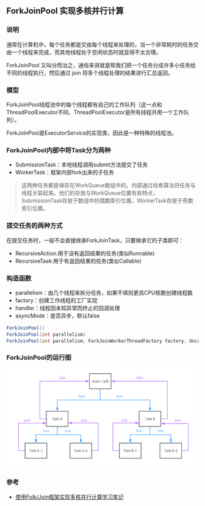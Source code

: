 ## ForkJoinPool 实现多核并行计算
### 说明
通常在计算机中，每个任务都是交由每个线程来处理的，当一个非常耗时的任务交由一个线程来完成，而其他线程处于空闲状态时就显得不太合理。

ForkJoinPool 又叫分而治之，通俗来讲就是帮我们把一个任务分成许多小任务给不同的线程执行，然后通过 join 将多个线程处理的结果进行汇总返回。

### 模型
ForkJoinPool线程池中的每个线程都有自己的工作队列（这一点和ThreadPoolExecutor不同，ThreadPoolExecutor是所有线程共用一个工作队列）。

ForkJoinPool是ExecutorService的实现类，因此是一种特殊的线程池。

### ForkJoinPool内部中将Task分为两种
* SubmissionTask：本地线程调用submit方法提交了任务
* WorkerTask：框架内部fork出来的子任务

> 这两种任务都是保存在WorkQueue数组中的，内部通过哈希算法将任务与线程关联起来。他们的存放与WorkQueue位置有些特点，SubmissionTask存放于数组中的偶数索引位置，WorkerTask存放于奇数索引位置。

### 提交任务的两种方式
在提交任务时，一般不会直接继承ForkJoinTask，只要继承它的子类即可：
* RecursiveAction:用于没有返回结果的任务(类似Runnable)
* RecursiveTask:用于有返回结果的任务(类似Callable)

### 构造函数
* parallelism：由几个线程来拆分任务，如果不填则更具CPU核数创建线程数
* factory：创建工作线程的工厂实现
* handler：线程因未知异常而终止的回调处理
* asyncMode：是否异步，默认false

```java
ForkJoinPool()
ForkJoinPool(int parallelism)
ForkJoinPool(int parallelism, ForkJoinWorkerThreadFactory factory, UncaughtExceptionHandler handler, boolean asyncMode)
```

### ForkJoinPool的运行图
![](ForkJoinPool.png)

### 参考
* [使用Folk/Join框架实现多核并行计算学习笔记](https://www.vincentli.top/2019/08/12/fork-join-pool-study-note/)